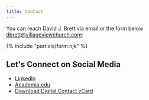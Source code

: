 ```yaml
---
title: Contact
---
```

You can reach David J. Brett via email or the form below <dbrett@villageviewchurch.com>:

{% include "partials/form.njk" %}

## Let's Connect on Social Media
* [LinkedIn](https://www.linkedin.com/in/davbrett/)
* [Academia.edu](https://leeuniversity.academia.edu/DavidBrett)
* [Download Digital Contact vCard](DavidJBrett.vcf)
